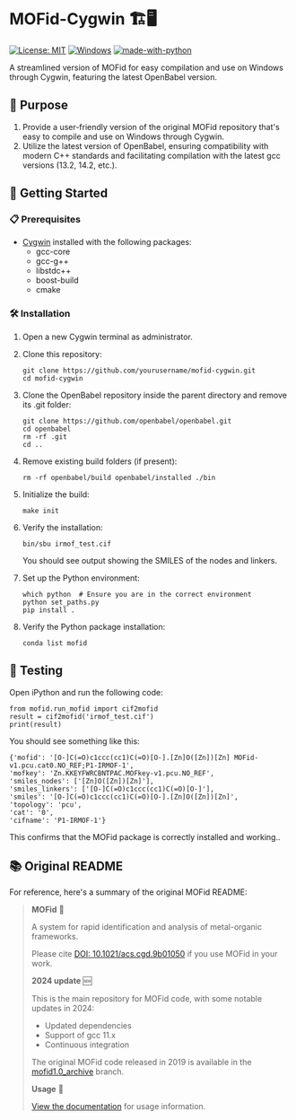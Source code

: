 # MOFid-Cygwin 🏗️🖥️

[![License: MIT](https://img.shields.io/badge/License-MIT-yellow.svg)](https://opensource.org/licenses/MIT)
[![Windows](https://img.shields.io/badge/Windows-0078D6?style=for-the-badge&logo=windows&logoColor=white)](https://www.microsoft.com/windows)
[![made-with-python](https://img.shields.io/badge/Made%20with-Python-1f425f.svg)](https://www.python.org/)

A streamlined version of MOFid for easy compilation and use on Windows through Cygwin, featuring the latest OpenBabel version.

## 🎯 Purpose

1. Provide a user-friendly version of the original MOFid repository that's easy to compile and use on Windows through Cygwin.
2. Utilize the latest version of OpenBabel, ensuring compatibility with modern C++ standards and facilitating compilation with the latest gcc versions (13.2, 14.2, etc.).

## 🚀 Getting Started

### 📋 Prerequisites

- [Cygwin](https://www.cygwin.com/) installed with the following packages:
  - gcc-core
  - gcc-g++
  - libstdc++
  - boost-build
  - cmake

### 🛠️ Installation

1. Open a new Cygwin terminal as administrator.

2. Clone this repository:
   ```
   git clone https://github.com/yourusername/mofid-cygwin.git
   cd mofid-cygwin
   ```

3. Clone the OpenBabel repository inside the parent directory and remove its .git folder:
   ```
   git clone https://github.com/openbabel/openbabel.git
   cd openbabel
   rm -rf .git
   cd ..
   ```

4. Remove existing build folders (if present):
   ```
   rm -rf openbabel/build openbabel/installed ./bin
   ```

5. Initialize the build:
   ```
   make init
   ```

6. Verify the installation:
   ```
   bin/sbu irmof_test.cif
   ```
   You should see output showing the SMILES of the nodes and linkers.

7. Set up the Python environment:
   ```
   which python  # Ensure you are in the correct environment
   python set_paths.py
   pip install .
   ```

8. Verify the Python package installation:
   ```
   conda list mofid
   ```

## 🧪 Testing

Open iPython and run the following code:

```
from mofid.run_mofid import cif2mofid
result = cif2mofid('irmof_test.cif')
print(result)
```
You should see something like this:

```
{'mofid': '[O-]C(=O)c1ccc(cc1)C(=O)[O-].[Zn]O([Zn])[Zn] MOFid-v1.pcu.cat0.NO_REF;P1-IRMOF-1',
'mofkey': 'Zn.KKEYFWRCBNTPAC.MOFkey-v1.pcu.NO_REF',
'smiles_nodes': ['[Zn]O([Zn])[Zn]'],
'smiles_linkers': ['[O-]C(=O)c1ccc(cc1)C(=O)[O-]'],
'smiles': '[O-]C(=O)c1ccc(cc1)C(=O)[O-].[Zn]O([Zn])[Zn]',
'topology': 'pcu',
'cat': '0',
'cifname': 'P1-IRMOF-1'}
```
This confirms that the MOFid package is correctly installed and working..


## 📚 Original README

For reference, here's a summary of the original MOFid README:

> **MOFid** 🔬
>
> A system for rapid identification and analysis of metal-organic frameworks.
>
> Please cite [DOI: 10.1021/acs.cgd.9b01050](https://pubs.acs.org/doi/abs/10.1021/acs.cgd.9b01050) if you use MOFid in your work.
>
> **2024 update** 🆕
>
> This is the main repository for MOFid code, with some notable updates in 2024:
> - Updated dependencies
> - Support of gcc 11.x
> - Continuous integration
>
> The original MOFid code released in 2019 is available in the [mofid1.0_archive](https://github.com/snurr-group/mofid/tree/mofid1.0_archive) branch.
>
> **Usage** 📖
>
> [View the documentation](https://snurr-group.github.io/mofid/) for usage information.

